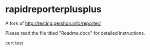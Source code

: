 # rapidreporterplusplus
A fork of http://testing.gershon.info/reporter/

Please read the file titled "Readme.docx" for detailed instructions.

cert test